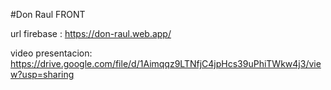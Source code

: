 #Don Raul FRONT

url firebase : https://don-raul.web.app/

video presentacion: https://drive.google.com/file/d/1Aimqqz9LTNfjC4jpHcs39uPhiTWkw4j3/view?usp=sharing
